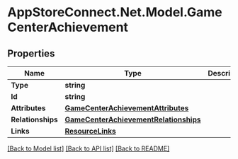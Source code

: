 # AppStoreConnect.Net.Model.GameCenterAchievement

## Properties

Name | Type | Description | Notes
------------ | ------------- | ------------- | -------------
**Type** | **string** |  | 
**Id** | **string** |  | 
**Attributes** | [**GameCenterAchievementAttributes**](GameCenterAchievementAttributes.md) |  | [optional] 
**Relationships** | [**GameCenterAchievementRelationships**](GameCenterAchievementRelationships.md) |  | [optional] 
**Links** | [**ResourceLinks**](ResourceLinks.md) |  | [optional] 

[[Back to Model list]](../README.md#documentation-for-models) [[Back to API list]](../README.md#documentation-for-api-endpoints) [[Back to README]](../README.md)

